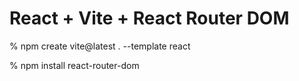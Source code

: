 # React + Vite + React Router DOM

% npm create vite@latest . --template react

% npm install react-router-dom
